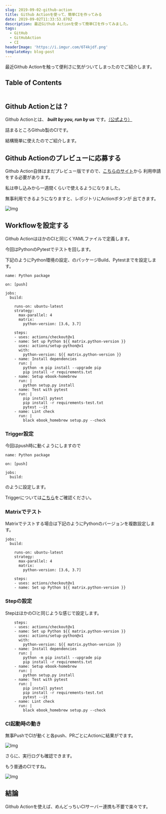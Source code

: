 ```yaml
---
slug: 2019-09-02-github-action
title: Github Actionを使って、簡単CIを作ってみる
date: 2019-09-02T11:33:53.870Z
description: 最近Github Actionを使って簡単CIを作ってみました。
tags:
  - GitHub
  - GitHubAction
  - CI
headerImage: 'https://i.imgur.com/6T4kjdf.png'
templateKey: blog-post
---
```


最近Github Actionを触って便利さに気がついてしまったのでご紹介します。

## Table of Contents

```toc

```

## Github Actionとは？

Github Actionとは、 ***built by you, run by us*** です。[（公式より）](https://github.blog/2018-10-17-action-demos/)

詰まるところGithub製のCIです。

結構簡単に使えたのでご紹介します。

## Github Actionのプレビューに応募する

Github Action自体はまだプレビュー版ですので、[こちらのサイト](https://github.com/features/actions)から
利用申請をする必要があります。

私は申し込みから一週間くらいで使えるようになりました。

無事利用できるようになりますと、レポジトリにActionボタンが
出てきます。

![Img](https://i.imgur.com/ZYya5eA.png)

## Workflowを設定する

Github ActionはほかのCIと同じくYAMLファイルで定義します。

今回はPythonのPytestでテストを回します。

下記のようにPython環境の設定、のパッケージBuild、Pytestまでを設定します。

```yaml{numberLines: 1}
name: Python package

on: [push]

jobs:
  build:

    runs-on: ubuntu-latest
    strategy:
      max-parallel: 4
      matrix:
        python-version: [3.6, 3.7]

    steps:
    - uses: actions/checkout@v1
    - name: Set up Python ${{ matrix.python-version }}
      uses: actions/setup-python@v1
      with:
        python-version: ${{ matrix.python-version }}
    - name: Install dependencies
      run: |
        python -m pip install --upgrade pip
        pip install -r requirements.txt
    - name: Setup ebook-homebrew
      run: |
        python setup.py install
    - name: Test with pytest
      run: |
        pip install pytest
        pip install -r requirements-test.txt
        pytest --it
    - name: Lint check
      run: |
        black ebook_homebrew setup.py --check
```

### Trigger設定

今回はpush時に動くようにしますので

```yaml{numberLines: 1}{3}
name: Python package

on: [push]

jobs:
  build:

```

のように設定します。

Triggerについては[こちら](https://developer.github.com/actions/managing-workflows/workflow-configuration-options/)をご確認ください。

### Matrixでテスト

Matrixでテストする場合は下記のようにPythonのバージョンを複数設定します。

```yaml{numberLines: 5}{11,12}
jobs:
  build:

    runs-on: ubuntu-latest
    strategy:
      max-parallel: 4
      matrix:
        python-version: [3.6, 3.7]

    steps:
    - uses: actions/checkout@v1
    - name: Set up Python ${{ matrix.python-version }}
```

### Stepの設定

StepはほかのCIと同じような感じで設定します。

```yaml{numberLines: 14}
    steps:
    - uses: actions/checkout@v1
    - name: Set up Python ${{ matrix.python-version }}
      uses: actions/setup-python@v1
      with:
        python-version: ${{ matrix.python-version }}
    - name: Install dependencies
      run: |
        python -m pip install --upgrade pip
        pip install -r requirements.txt
    - name: Setup ebook-homebrew
      run: |
        python setup.py install
    - name: Test with pytest
      run: |
        pip install pytest
        pip install -r requirements-test.txt
        pytest --it
    - name: Lint check
      run: |
        black ebook_homebrew setup.py --check
```

### CI起動時の動き

無事PushでCIが動くと各push、PRごとにActionに結果がでます。

![Img](https://i.imgur.com/dVJdYdh.png)

さらに、実行ログも確認できます。

もう普通のCIですね。

![Img](https://i.imgur.com/6T4kjdf.png)

## 結論

Github Actionを使えば、めんどっちいCIサーバー連携も不要で楽々です。

